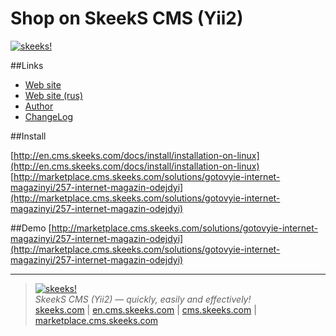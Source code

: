 Shop on SkeekS CMS (Yii2)
================

[![skeeks!](http://en.cms.skeeks.com/uploads/all/35/fd/33/35fd33aa306823dbaf53a0142d43b3fa.png)](http://en.cms.skeeks.com)  

##Links
* [Web site](http://en.cms.skeeks.com)
* [Web site (rus)](http://cms.skeeks.com)
* [Author](http://skeeks.com)
* [ChangeLog](https://github.com/skeeks-cms/cms/blob/master/CHANGELOG.md)

##Install

[http://en.cms.skeeks.com/docs/install/installation-on-linux](http://en.cms.skeeks.com/docs/install/installation-on-linux)
[http://marketplace.cms.skeeks.com/solutions/gotovyie-internet-magazinyi/257-internet-magazin-odejdyi](http://marketplace.cms.skeeks.com/solutions/gotovyie-internet-magazinyi/257-internet-magazin-odejdyi)


##Demo
[http://marketplace.cms.skeeks.com/solutions/gotovyie-internet-magazinyi/257-internet-magazin-odejdyi](http://marketplace.cms.skeeks.com/solutions/gotovyie-internet-magazinyi/257-internet-magazin-odejdyi)

___

> [![skeeks!](https://gravatar.com/userimage/74431132/13d04d83218593564422770b616e5622.jpg)](http://skeeks.com)  
<i>SkeekS CMS (Yii2) — quickly, easily and effectively!</i>  
[skeeks.com](http://skeeks.com) | [en.cms.skeeks.com](http://en.cms.skeeks.com) | [cms.skeeks.com](http://cms.skeeks.com) | [marketplace.cms.skeeks.com](http://marketplace.cms.skeeks.com)

